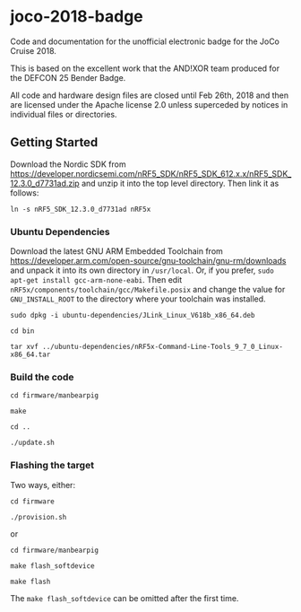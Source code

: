 # joco-2018-badge

Code and documentation for the unofficial electronic badge for the JoCo Cruise 2018.

This is based on the excellent work that the AND!XOR team produced for the DEFCON 25 Bender Badge.

All code and hardware design files are closed until Feb 26th, 2018 and then are licensed under the Apache license 2.0 unless superceded by notices in individual files or directories.

## Getting Started

Download the Nordic SDK from https://developer.nordicsemi.com/nRF5_SDK/nRF5_SDK_612.x.x/nRF5_SDK_12.3.0_d7731ad.zip and unzip it into the top level directory. Then link it as follows:

`ln -s nRF5_SDK_12.3.0_d7731ad nRF5x`

### Ubuntu Dependencies

Download the latest GNU ARM Embedded Toolchain from https://developer.arm.com/open-source/gnu-toolchain/gnu-rm/downloads and unpack it into its own directory in `/usr/local`. Or, if you prefer, `sudo apt-get install gcc-arm-none-eabi`. Then edit `nRF5x/components/toolchain/gcc/Makefile.posix` and change the value for `GNU_INSTALL_ROOT` to the directory where your toolchain was installed.

`sudo dpkg -i ubuntu-dependencies/JLink_Linux_V618b_x86_64.deb`

`cd bin`

`tar xvf ../ubuntu-dependencies/nRF5x-Command-Line-Tools_9_7_0_Linux-x86_64.tar`

### Build the code

`cd firmware/manbearpig`

`make`

`cd ..`

`./update.sh`

### Flashing the target

Two ways, either:

`cd firmware`

`./provision.sh`

or

`cd firmware/manbearpig`

`make flash_softdevice`

`make flash`

The `make flash_softdevice` can be omitted after the first time.
